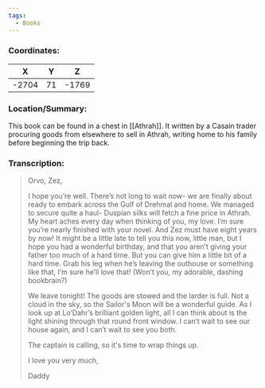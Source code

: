 ```yaml
---
tags:
  - Books
---
```


### Coordinates:
| **X** | **Y**| **Z** |
|:-----:|:----:|:-----:|
|-2704  |71   |-1769  |

### Location/Summary:
This book can be found in a chest in [[Athrah]]. It written by a Casain trader procuring goods from elsewhere to sell in Athrah, writing home to his family before beginning the trip back.

### Transcription:
> Orvo, Zez,
>
> I hope you’re well. There’s not long to wait now- we are finally about ready to embark across the Gulf of Drehmal and home. We managed to secure quite a haul- Duspian silks will fetch a fine price in Athrah. My heart aches every day when thinking of you, my love. I’m sure you’re nearly finished with your novel. And Zez must have eight years by now! It might be a little late to tell you this now, little man, but I hope you had a wonderful birthday, and that you aren’t giving your father too much of a hard time. But you can give him a little bit of a hard time. Grab his leg when he’s leaving the outhouse or something like that, I’m sure he’ll love that! (Won’t you, my adorable, dashing bookbrain?)
>
> We leave tonight! The goods are stowed and the larder is full. Not a cloud in the sky, so the Sailor's Moon will be a wonderful guide. As I look up at Lo’Dahr’s brilliant golden light, all I can think about is the light shining through that round front window. I can’t wait to see our house again, and I can’t wait to see you both.
>
> The captain is calling, so it's time to wrap things up.
>
> I love you very much,
>
> Daddy

